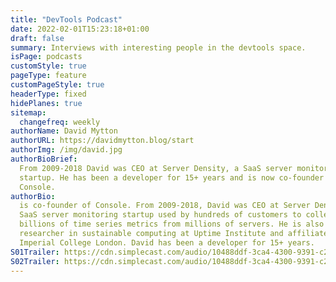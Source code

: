 ```yaml
---
title: "DevTools Podcast"
date: 2022-02-01T15:23:18+01:00
draft: false
summary: Interviews with interesting people in the devtools space.
isPage: podcasts
customStyle: true
pageType: feature
customPageStyle: true
headerType: fixed
hidePlanes: true
sitemap:
  changefreq: weekly
authorName: David Mytton
authorURL: https://davidmytton.blog/start
authorImg: /img/david.jpg
authorBioBrief:
  From 2009-2018 David was CEO at Server Density, a SaaS server monitoring
  startup. He has been a developer for 15+ years and is now co-founder of
  Console.
authorBio:
  is co-founder of Console. From 2009-2018, David was CEO at Server Density, a
  SaaS server monitoring startup used by hundreds of customers to collect
  billions of time series metrics from millions of servers. He is also a
  researcher in sustainable computing at Uptime Institute and affiliated with
  Imperial College London. David has been a developer for 15+ years.
S01Trailer: https://cdn.simplecast.com/audio/10488ddf-3ca4-4300-9391-c2967d806334/episodes/a7d3733f-d1e8-48c6-8b1c-1f56d866a02a/audio/d6155b7b-05b9-42d9-a6ae-c637f296764a/default_tc.mp3
S02Trailer: https://cdn.simplecast.com/audio/10488ddf-3ca4-4300-9391-c2967d806334/episodes/85243238-dfdd-40e5-b0d2-ab38d182b594/audio/526800d5-0df6-4449-bc4c-0ebfd78ace32/default_tc.mp3
---
```

